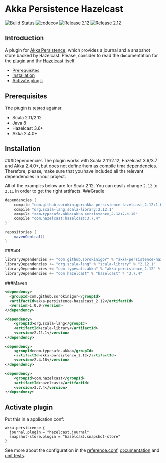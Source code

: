 # Akka Persistence Hazelcast
[![Build Status](https://travis-ci.org/sorokinigor/akka-persistence-hazelcast.svg?branch=master)](https://travis-ci.org/sorokinigor/akka-persistence-hazelcast)
[![codecov](https://codecov.io/gh/sorokinigor/akka-persistence-hazelcast/branch/master/graph/badge.svg)](https://codecov.io/gh/sorokinigor/akka-persistence-hazelcast)
[![Release 2.12](https://img.shields.io/maven-central/v/com.github.sorokinigor/akka-persistence-hazelcast_2.12.svg?label=release%20for%20Scala%202.12)](http://search.maven.org/#artifactdetails%7Ccom.github.sorokinigor%7Cakka-persistence-hazelcast_2.12%7C1.0.0%7Cjar)
[![Release 2.12](https://img.shields.io/maven-central/v/com.github.sorokinigor/akka-persistence-hazelcast_2.11.svg?label=release%20for%20Scala%202.11)](http://search.maven.org/#artifactdetails%7Ccom.github.sorokinigor%7Cakka-persistence-hazelcast_2.11%7C1.0.0%7Cjar)
## Introduction
A plugin for [Akka Persistence](http://doc.akka.io/docs/akka/2.4/scala/persistence.html), which provides a journal
and a snapshot store backed by Hazelcast. Please, consider to read the documentation for the [plugin](https://github.com/sorokinigor/akka-persistence-hazelcast/wiki) 
and the [Hazelcast](https://hazelcast.org/documentation/) itself.
* [Prerequisites](#prerequisites)
* [Installation](#installation)
* [Activate plugin](#activate-plugin)

## Prerequisites
The plugin is [tested](https://travis-ci.org/sorokinigor/akka-persistence-hazelcast) against:
* Scala 2.11/2.12
* Java 8
* Hazelcast 3.6+
* Akka  2.4.0+

## Installation
###Dependencies
The plugin works with Scala 2.11/2.12, Hazelcast 3.6/3.7 and Akka 2.4.0+, but does not define them as compile time 
dependencies. Therefore, please, make sure that you have included all the relevant dependencies in your project.

All of the examples below are for Scala 2.12. You can easily change `2.12` to `2.11` in order to get the right artifacts.
###Gradle
```Groovy
dependencies {
    compile "com.github.sorokinigor:akka-persistence-hazelcast_2.12:1.0.0"
    compile "org.scala-lang:scala-library:2.12.1"
    compile "com.typesafe.akka:akka-persistence_2.12:2.4.16"
    compile "com.hazelcast:hazelcast:3.7.4"
}

repositories {
    mavenCentral()
}
```
###Sbt
```Scala
libraryDependencies += "com.github.sorokinigor" % "akka-persistence-hazelcast_2.12" % "1.0.0"
libraryDependencies += "org.scala-lang" % "scala-library" % "2.12.1"
libraryDependencies += "com.typesafe.akka" % "akka-persistence_2.12" % "2.4.16"
libraryDependencies += "com.hazelcast" % "hazelcast" % "3.7.4" 
```
###Maven
```xml
<dependency>
  <groupId>com.github.sorokinigor</groupId>
  <artifactId>akka-persistence-hazelcast_2.12</artifactId>
  <version>1.0.0</version>
</dependency>

<dependency>
    <groupId>org.scala-lang</groupId>
    <artifactId>scala-library</artifactId>
    <version>2.12.1</version>
</dependency>

<dependency>
    <groupId>com.typesafe.akka</groupId>
    <artifactId>akka-persistence_2.12</artifactId>
    <version>2.4.16</version>
</dependency>

<dependency>
    <groupId>com.hazelcast</groupId>
    <artifactId>hazelcast</artifactId>
    <version>3.7.4</version>
</dependency>
```
## Activate plugin 
Put this in a application.conf:
```
akka.persistence {
  journal.plugin = "hazelcast.journal"
  snapshot-store.plugin = "hazelcast.snapshot-store"
}
```
See more about the configuration in the [reference.conf](https://github.com/sorokinigor/akka-persistence-hazelcast/blob/master/src/main/resources/reference.conf), 
[documentation](https://github.com/sorokinigor/akka-persistence-hazelcast/wiki/Configuration) and
[unit tests](https://github.com/sorokinigor/akka-persistence-hazelcast/tree/master/src/test/resources).
